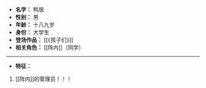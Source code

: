 
- **名字：** 鸭居
- **性别：** 男
- **年龄：** 十八九岁
- **身份：** 大学生 
- **登场作品：**  [[《孩子们》]]
- **相关角色：** [[阵内]]（同学）

---

- **特征：** 

1. [[阵内]]的管理员！！！